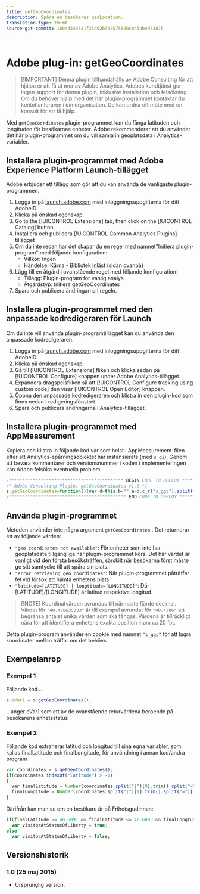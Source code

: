 ```yaml
---
title: getGeoCoordinates
description: Spåra en besökares geoLocation.
translation-type: tm+mt
source-git-commit: 180ad544541f25d02b3a257559bc045abed7387b

---
```



# Adobe plug-in: getGeoCoordinates

> [!IMPORTANT] Denna plugin tillhandahålls av Adobe Consulting för att hjälpa er att få ut mer av Adobe Analytics. Adobes kundtjänst ger ingen support för denna plugin, inklusive installation och felsökning. Om du behöver hjälp med det här plugin-programmet kontaktar du kontohanteraren i din organisation. De kan ordna ett möte med en konsult för att få hjälp.

Med `getGeoCoordinates` plugin-programmet kan du fånga latituden och longituden för besökarnas enheter. Adobe rekommenderar att du använder det här plugin-programmet om du vill samla in geoplatsdata i Analytics-variabler.

## Installera plugin-programmet med Adobe Experience Platform Launch-tillägget

Adobe erbjuder ett tillägg som gör att du kan använda de vanligaste plugin-programmen.

1. Logga in på [launch.adobe.com](https://launch.adobe.com) med inloggningsuppgifterna för ditt AdobeID.
1. Klicka på önskad egenskap.
1. Go to the [!UICONTROL Extensions] tab, then click on the [!UICONTROL Catalog] button
1. Installera och publicera [!UICONTROL Common Analytics Plugins] tillägget
1. Om du inte redan har det skapar du en regel med namnet&quot;Initiera plugin-program&quot; med följande konfiguration:
   * Villkor: Ingen
   * Händelse: Kärna - Bibliotek inläst (sidan ovanpå)
1. Lägg till en åtgärd i ovanstående regel med följande konfiguration:
   * Tillägg: Plugin-program för vanlig analys
   * Åtgärdstyp: Initiera getGeoCoordinates
1. Spara och publicera ändringarna i regeln.

## Installera plugin-programmet med den anpassade kodredigeraren för Launch

Om du inte vill använda plugin-programtillägget kan du använda den anpassade kodredigeraren.

1. Logga in på [launch.adobe.com](https://launch.adobe.com) med inloggningsuppgifterna för ditt AdobeID.
1. Klicka på önskad egenskap.
1. Gå till [!UICONTROL Extensions] fliken och klicka sedan på [!UICONTROL Configure] knappen under Adobe Analytics-tillägget.
1. Expandera dragspelsfliken så att [!UICONTROL Configure tracking using custom code] den visar [!UICONTROL Open Editor] knappen.
1. Öppna den anpassade kodredigeraren och klistra in den plugin-kod som finns nedan i redigeringsfönstret.
1. Spara och publicera ändringarna i Analytics-tillägget.

## Installera plugin-programmet med AppMeasurement

Kopiera och klistra in följande kod var som helst i AppMeasurement-filen efter att Analytics-spårningsobjektet har instansierats (med `s_gi`). Genom att bevara kommentarer och versionsnummer i koden i implementeringen kan Adobe felsöka eventuella problem.

```js
/******************************************* BEGIN CODE TO DEPLOY *******************************************/
/* Adobe Consulting Plugin: getGeoCoordinates v1.0 */
s.getGeoCoordinates=function(){var d=this,b="",a=d.c_r("s_ggc").split("|"),e={timeout:5E3,maximumAge:0},f=function(c){c=c.coords;var a=new Date;a.setTime(a.getTime()+18E5);d.c_w("s_ggc",parseFloat(c.latitude.toFixed(4))+"|"+parseFloat(c.longitude.toFixed(4)),a); b="latitude="+parseFloat(c.latitude.toFixed(4))+" | longitude="+parseFloat(c.longitude.toFixed(4))},g=function(a){b="error retrieving geo coordinates"};1<a.length&&(b="latitude="+a[0]+" | longitude="+a[1]);navigator.geolocation&& navigator.geolocation.getCurrentPosition(f,g,e);""===b&&(b="geo coordinates not available");return b};
/******************************************** END CODE TO DEPLOY ********************************************/
```

## Använda plugin-programmet

Metoden använder inte några argument `getGeoCoordinates` . Det returnerar ett av följande värden:

* `"geo coordinates not available"`: För enheter som inte har geoplatsdata tillgängliga när plugin-programmet körs. Det här värdet är vanligt vid den första besöksträffen, särskilt när besökarna först måste ge sitt samtycke till att spåra sin plats.
* `"error retrieving geo coordinates"`: När plugin-programmet påträffar fel vid försök att hämta enhetens plats
* `"latitude=[LATITUDE] | longtitude=[LONGITUDE]"`: Där [LATITUDE]/[LONGITUDE] är latitud respektive longitud

> [!NOTE] Koordinatvärden avrundas till närmaste fjärde decimal. Värdet för `"40.438635333"` är till exempel avrundat för `"40.4386"` att begränsa antalet unika värden som ska fångas. Värdena är tillräckligt nära för att identifiera enhetens exakta position inom ca 20 fot.

Detta plugin-program använder en cookie med namnet `"s_ggc"` för att lagra koordinater mellan träffar om det behövs.

## Exempelanrop

### Exempel 1

Följande kod...

```js
s.eVar1 = s.getGeoCoordinates();
```

...anger eVar1 som ett av de ovanstående returvärdena beroende på besökarens enhetsstatus

### Exempel 2

Följande kod extraherar latitud och longitud till sina egna variabler, som kallas finalLatitude och finalLongitude, för användning i annan kod/andra program

```js
var coordinates = s.getGeoCoordinates();
if(coordinates.indexOf("latitude") > -1)
{
  var finalLatitude = Number(coordinates.split("|")[0].trim().split("=")[1]),
  finalLongitude = Number(coordinates.split("|")[1].trim().split("=")[1]);
}
```

Därifrån kan man se om en besökare är på Frihetsgudinnan:

```js
if(finalLatitude >= 40.6891 && finalLatitude <= 40.6893 && finalLongtude >= -74.0446 && finalLongitude <= -74.0444)
  var visitorAtStatueOfLiberty = true;
else
  var visitorAtStatueOfLiberty = false;
```

## Versionshistorik

### 1.0 (25 maj 2015)

* Ursprunglig version.

